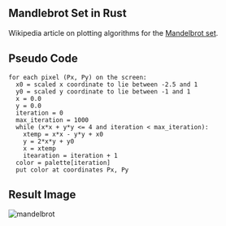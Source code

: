 ## Mandlebrot Set in Rust

Wikipedia article on plotting algorithms for the [Mandelbrot set](https://en.wikipedia.org/wiki/Mandelbrot_set).

Pseudo Code
---

```
for each pixel (Px, Py) on the screen:
  x0 = scaled x coordinate to lie between -2.5 and 1
  y0 = scaled y coordinate to lie between -1 and 1
  x = 0.0
  y = 0.0
  iteration = 0
  max_iteration = 1000
  while (x*x + y*y <= 4 and iteration < max_iteration):
    xtemp = x*x - y*y + x0
    y = 2*x*y + y0
    x = xtemp
    itearation = iteration + 1
  color = palette[iteration]
  put color at coordinates Px, Py
```

Result Image
---
![mandelbrot](example.png)
